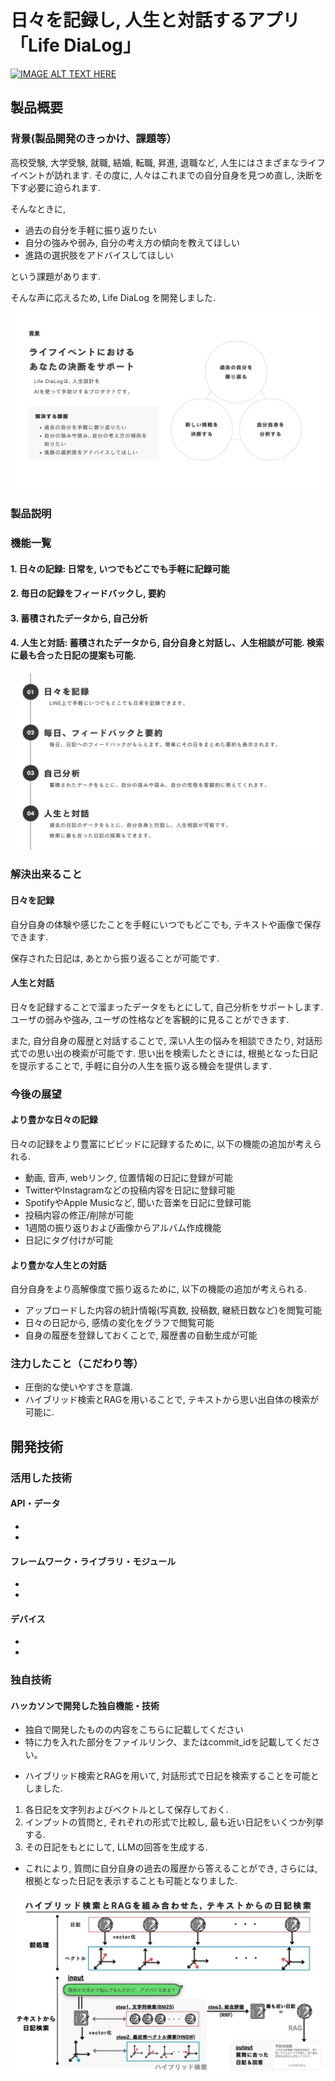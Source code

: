 # 日々を記録し, 人生と対話するアプリ 「Life DiaLog」

[![IMAGE ALT TEXT HERE](https://jphacks.com/wp-content/uploads/2024/07/JPHACKS2024_ogp.jpg)](https://www.youtube.com/watch?v=DZXUkEj-CSI)

## 製品概要
### 背景(製品開発のきっかけ、課題等）
高校受験, 大学受験, 就職, 結婚, 転職, 昇進, 退職など, 人生にはさまざまなライフイベントが訪れます. その度に, 人々はこれまでの自分自身を見つめ直し, 決断を下す必要に迫られます.  

そんなときに,

- 過去の自分を手軽に振り返りたい
- 自分の強みや弱み, 自分の考え方の傾向を教えてほしい
- 進路の選択肢をアドバイスしてほしい

という課題があります.


そんな声に応えるため, Life DiaLog を開発しました.

![背景の画像](./readme_src/background.jpg)

### 製品説明
### 機能一覧
#### 1. 日々の記録: 日常を, いつでもどこでも手軽に記録可能
#### 2. 毎日の記録をフィードバックし, 要約
#### 3. 蓄積されたデータから, 自己分析
#### 4. 人生と対話: 蓄積されたデータから, 自分自身と対話し、人生相談が可能. 検索に最も合った日記の提案も可能.

![特長の画像](./readme_src/function.jpg)


### 解決出来ること
#### 日々を記録
自分自身の体験や感じたことを手軽にいつでもどこでも, テキストや画像で保存できます. 

保存された日記は, あとから振り返ることが可能です.


#### 人生と対話
日々を記録することで溜まったデータをもとにして, 自己分析をサポートします. ユーザの弱みや強み, ユーザの性格などを客観的に見ることができます.

また, 自分自身の履歴と対話することで, 深い人生の悩みを相談できたり, 対話形式での思い出の検索が可能です. 思い出を検索したときには, 根拠となった日記を提示することで, 手軽に自分の人生を振り返る機会を提供します.

### 今後の展望
#### より豊かな日々の記録
日々の記録をより豊富にビビッドに記録するために, 以下の機能の追加が考えられる.

- 動画, 音声, webリンク, 位置情報の日記に登録が可能
- TwitterやInstagramなどの投稿内容を日記に登録可能
- SpotifyやApple Musicなど, 聞いた音楽を日記に登録可能
- 投稿内容の修正/削除が可能
- 1週間の振り返りおよび画像からアルバム作成機能
- 日記にタグ付けが可能

#### より豊かな人生との対話
自分自身をより高解像度で振り返るために, 以下の機能の追加が考えられる.

- アップロードした内容の統計情報(写真数, 投稿数, 継続日数など)を閲覧可能
- 日々の日記から, 感情の変化をグラフで閲覧可能
- 自身の履歴を登録しておくことで, 履歴書の自動生成が可能

### 注力したこと（こだわり等）
* 圧倒的な使いやすさを意識.
* ハイブリッド検索とRAGを用いることで, テキストから思い出自体の検索が可能に.


## 開発技術
### 活用した技術
#### API・データ
* 
* 

#### フレームワーク・ライブラリ・モジュール
* 
* 

#### デバイス
* 
* 

### 独自技術
#### ハッカソンで開発した独自機能・技術
* 独自で開発したものの内容をこちらに記載してください
* 特に力を入れた部分をファイルリンク、またはcommit_idを記載してください。



- ハイブリッド検索とRAGを用いて, 対話形式で日記を検索することを可能としました.

1. 各日記を文字列およびベクトルとして保存しておく.
2. インプットの質問と, それぞれの形式で比較し, 最も近い日記をいくつか列挙する.
3. その日記をもとにして, LLMの回答を生成する.


- これにより, 質問に自分自身の過去の履歴から答えることができ, さらには, 根拠となった日記を表示することも可能となりました.


![ハイブリッド検索+RAGの画像](./readme_src/ai_search.jpg)
